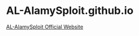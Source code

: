 # AL-AlamySploit.github.io

<a href="https://AL-AlamySploit.github.io" rel="nofollow">AL-AlamySploit Official Website</a>
